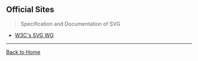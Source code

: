 ## Official Sites
> Specification and Documentation of SVG

* [W3C's SVG WG](http://www.w3.org/Graphics/SVG/)

---
[Back to Home](https://github.com/knbknb/awesome-svg)
